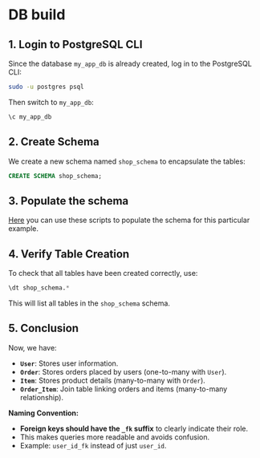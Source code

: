 # DB build

## 1. Login to PostgreSQL CLI
Since the database `my_app_db` is already created, log in to the PostgreSQL CLI:
```bash
sudo -u postgres psql
```
Then switch to `my_app_db`:
```sql
\c my_app_db
```

## 2. Create Schema
We create a new schema named `shop_schema` to encapsulate the tables:
```sql
CREATE SCHEMA shop_schema;
```

## 3. Populate the schema
[Here](resources/scripts/populate) you can use these scripts to populate the schema for this particular example.

## 4. Verify Table Creation
To check that all tables have been created correctly, use:
```sql
\dt shop_schema.*
```
This will list all tables in the `shop_schema` schema.

## 5. Conclusion
Now, we have:
- **`User`**: Stores user information.
- **`Order`**: Stores orders placed by users (one-to-many with `User`).
- **`Item`**: Stores product details (many-to-many with `Order`).
- **`Order_Item`**: Join table linking orders and items (many-to-many relationship).

**Naming Convention:**
- **Foreign keys should have the `_fk` suffix** to clearly indicate their role.
- This makes queries more readable and avoids confusion.
- Example: `user_id_fk` instead of just `user_id`.